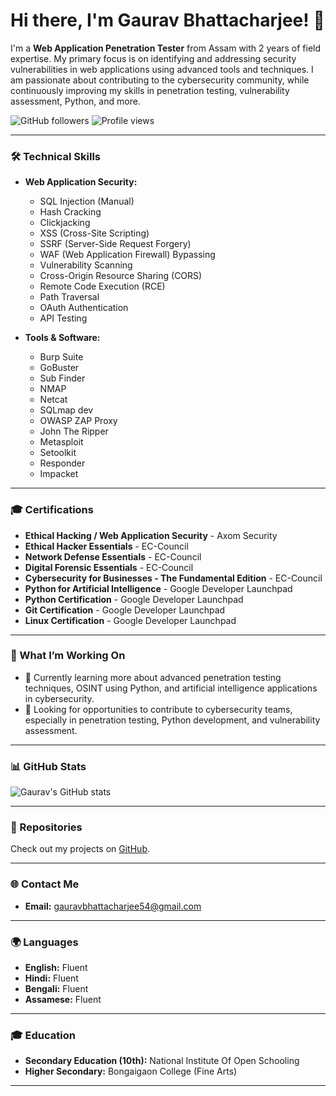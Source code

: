 # Hi there, I'm Gaurav Bhattacharjee! 👋

I'm a **Web Application Penetration Tester** from Assam with 2 years of field expertise. My primary focus is on identifying and addressing security vulnerabilities in web applications using advanced tools and techniques. I am passionate about contributing to the cybersecurity community, while continuously improving my skills in penetration testing, vulnerability assessment, Python, and more.

![GitHub followers](https://img.shields.io/github/followers/0xgh057r3c0n?style=social) 
![Profile views](https://komarev.com/ghpvc/?username=0xgh057r3c0n&color=green)

---

### 🛠️ Technical Skills

- **Web Application Security:**
  - SQL Injection (Manual)
  - Hash Cracking
  - Clickjacking
  - XSS (Cross-Site Scripting)
  - SSRF (Server-Side Request Forgery)
  - WAF (Web Application Firewall) Bypassing
  - Vulnerability Scanning
  - Cross-Origin Resource Sharing (CORS)
  - Remote Code Execution (RCE)
  - Path Traversal
  - OAuth Authentication
  - API Testing

- **Tools & Software:**
  - Burp Suite
  - GoBuster
  - Sub Finder
  - NMAP
  - Netcat
  - SQLmap dev
  - OWASP ZAP Proxy
  - John The Ripper
  - Metasploit
  - Setoolkit
  - Responder
  - Impacket

---

### 🎓 Certifications

- **Ethical Hacking / Web Application Security** - Axom Security
- **Ethical Hacker Essentials** - EC-Council
- **Network Defense Essentials** - EC-Council
- **Digital Forensic Essentials** - EC-Council
- **Cybersecurity for Businesses - The Fundamental Edition** - EC-Council
- **Python for Artificial Intelligence** - Google Developer Launchpad
- **Python Certification** - Google Developer Launchpad
- **Git Certification** - Google Developer Launchpad
- **Linux Certification** - Google Developer Launchpad

---

### 🚀 What I’m Working On

- 🌱 Currently learning more about advanced penetration testing techniques, OSINT using Python, and artificial intelligence applications in cybersecurity.
- 🔭 Looking for opportunities to contribute to cybersecurity teams, especially in penetration testing, Python development, and vulnerability assessment.

---

### 📊 GitHub Stats

![Gaurav's GitHub stats](https://github-readme-stats.vercel.app/api?username=0xgh057r3c0n&show_icons=true&theme=dark)

---

### 🔗 Repositories

Check out my projects on [GitHub](https://github.com/0xgh057r3c0n?tab=repositories).

---

### 🌐 Contact Me

- **Email:** [gauravbhattacharjee54@gmail.com](gauravbhattacharjee54@gmail.com)  
---

### 🌍 Languages

- **English:** Fluent  
- **Hindi:** Fluent  
- **Bengali:** Fluent  
- **Assamese:** Fluent  

---

### 🎓 Education

- **Secondary Education (10th):** National Institute Of Open Schooling  
- **Higher Secondary:** Bongaigaon College (Fine Arts)

---

